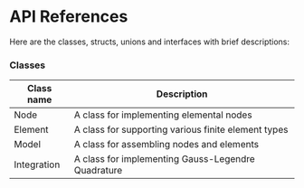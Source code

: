 # API References

Here are the classes, structs, unions and interfaces with brief descriptions:

### Classes

| Class name  | Description                                         |
| ----------- | --------------------------------------------------- |
| Node        | A class for implementing elemental nodes            |
| Element     | A class for supporting various finite element types |
| Model       | A class for assembling nodes and elements           |
| Integration | A class for implementing Gauss-Legendre Quadrature  |

